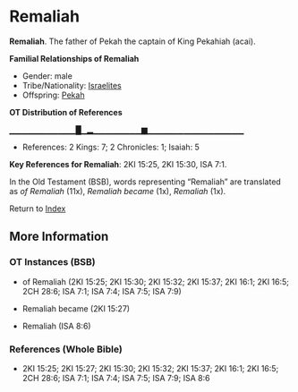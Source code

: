 # Remaliah
**Remaliah**. 
The father of Pekah the captain of King Pekahiah (acai). 




**Familial Relationships of Remaliah**


* Gender: male
* Tribe/Nationality: [Israelites](../../../groups/md/acai/Israel.md)
* Offspring: [Pekah](Pekah.md)


**OT Distribution of References**

▁▁▁▁▁▁▁▁▁▁▁█▁▂▁▁▁▁▁▁▁▁▆▁▁▁▁▁▁▁▁▁▁▁▁▁▁▁▁
* References: 2 Kings: 7; 2 Chronicles: 1; Isaiah: 5



**Key References for Remaliah**: 
2KI 15:25, 2KI 15:30, ISA 7:1. 


In the Old Testament (BSB), words representing “Remaliah” are translated as 
*of Remaliah* (11x), *Remaliah became* (1x), *Remaliah* (1x). 




Return to [Index](00-Index.md)

## More Information

### OT Instances (BSB)

* of Remaliah (2KI 15:25; 2KI 15:30; 2KI 15:32; 2KI 15:37; 2KI 16:1; 2KI 16:5; 2CH 28:6; ISA 7:1; ISA 7:4; ISA 7:5; ISA 7:9)

* Remaliah became (2KI 15:27)

* Remaliah (ISA 8:6)



### References (Whole Bible)

* 2KI 15:25; 2KI 15:27; 2KI 15:30; 2KI 15:32; 2KI 15:37; 2KI 16:1; 2KI 16:5; 2CH 28:6; ISA 7:1; ISA 7:4; ISA 7:5; ISA 7:9; ISA 8:6



